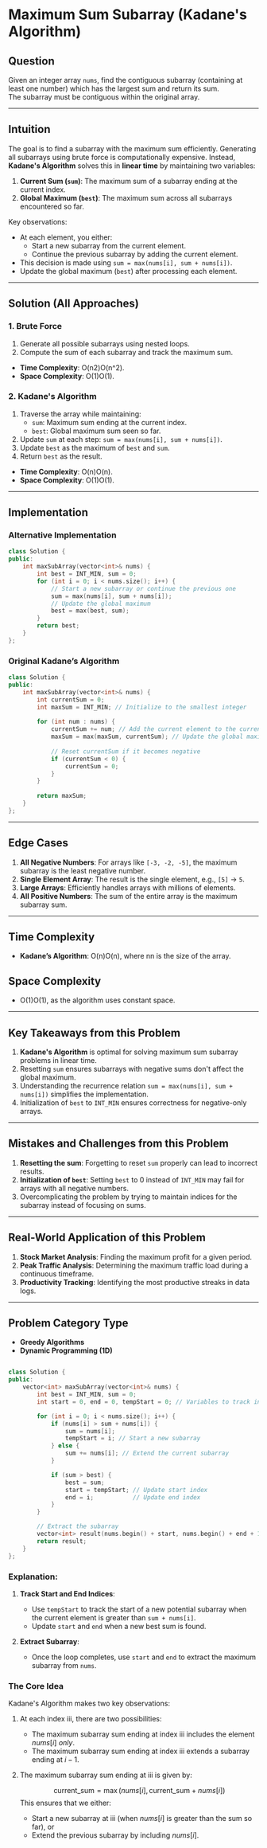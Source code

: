 # **Maximum Sum Subarray (Kadane's Algorithm)**

## **Question**

Given an integer array `nums`, find the contiguous subarray (containing at least one number) which has the largest sum and return its sum.  
The subarray must be contiguous within the original array.

---

## **Intuition**

The goal is to find a subarray with the maximum sum efficiently. Generating all subarrays using brute force is computationally expensive. Instead, **Kadane's Algorithm** solves this in **linear time** by maintaining two variables:

1. **Current Sum (`sum`)**: The maximum sum of a subarray ending at the current index.
2. **Global Maximum (`best`)**: The maximum sum across all subarrays encountered so far.

Key observations:

- At each element, you either:
    - Start a new subarray from the current element.
    - Continue the previous subarray by adding the current element.
- This decision is made using `sum = max(nums[i], sum + nums[i])`.
- Update the global maximum (`best`) after processing each element.

---

## **Solution (All Approaches)**

### **1. Brute Force**

1. Generate all possible subarrays using nested loops.
2. Compute the sum of each subarray and track the maximum sum.

- **Time Complexity**: O(n2)O(n^2).
- **Space Complexity**: O(1)O(1).

### **2. Kadane's Algorithm**

1. Traverse the array while maintaining:
    - `sum`: Maximum sum ending at the current index.
    - `best`: Global maximum sum seen so far.
2. Update `sum` at each step: `sum = max(nums[i], sum + nums[i])`.
3. Update `best` as the maximum of `best` and `sum`.
4. Return `best` as the result.

- **Time Complexity**: O(n)O(n).
- **Space Complexity**: O(1)O(1).

---

## **Implementation**

### Alternative Implementation

```cpp
class Solution {
public:
    int maxSubArray(vector<int>& nums) {
        int best = INT_MIN, sum = 0;
        for (int i = 0; i < nums.size(); i++) {
            // Start a new subarray or continue the previous one
            sum = max(nums[i], sum + nums[i]);  
            // Update the global maximum
            best = max(best, sum);
        }
        return best;
    }
};
```

### Original Kadane’s Algorithm

```cpp
class Solution {
public:
    int maxSubArray(vector<int>& nums) {
        int currentSum = 0;
        int maxSum = INT_MIN; // Initialize to the smallest integer
        
        for (int num : nums) {
            currentSum += num; // Add the current element to the current subarray sum
            maxSum = max(maxSum, currentSum); // Update the global maximum sum
            
            // Reset currentSum if it becomes negative
            if (currentSum < 0) {
                currentSum = 0;
            }
        }
        
        return maxSum;
    }
};
```

---

## **Edge Cases**

1. **All Negative Numbers**: For arrays like `[-3, -2, -5]`, the maximum subarray is the least negative number.
2. **Single Element Array**: The result is the single element, e.g., `[5]` → `5`.
3. **Large Arrays**: Efficiently handles arrays with millions of elements.
4. **All Positive Numbers**: The sum of the entire array is the maximum subarray sum.

---

## **Time Complexity**

- **Kadane’s Algorithm**: O(n)O(n), where nn is the size of the array.

## **Space Complexity**

- O(1)O(1), as the algorithm uses constant space.

---

## **Key Takeaways from this Problem**

1. **Kadane's Algorithm** is optimal for solving maximum sum subarray problems in linear time.
2. Resetting `sum` ensures subarrays with negative sums don't affect the global maximum.
3. Understanding the recurrence relation `sum = max(nums[i], sum + nums[i])` simplifies the implementation.
4. Initialization of `best` to `INT_MIN` ensures correctness for negative-only arrays.

---

## **Mistakes and Challenges from this Problem**

1. **Resetting the sum**: Forgetting to reset `sum` properly can lead to incorrect results.
2. **Initialization of `best`**: Setting `best` to 0 instead of `INT_MIN` may fail for arrays with all negative numbers.
3. Overcomplicating the problem by trying to maintain indices for the subarray instead of focusing on sums.

---

## **Real-World Application of this Problem**

1. **Stock Market Analysis**: Finding the maximum profit for a given period.
2. **Peak Traffic Analysis**: Determining the maximum traffic load during a continuous timeframe.
3. **Productivity Tracking**: Identifying the most productive streaks in data logs.

---

## **Problem Category Type**

- **Greedy Algorithms**
- **Dynamic Programming (1D)**


```cpp

class Solution {
public:
    vector<int> maxSubArray(vector<int>& nums) {
        int best = INT_MIN, sum = 0;
        int start = 0, end = 0, tempStart = 0; // Variables to track indices of the subarray

        for (int i = 0; i < nums.size(); i++) {
            if (nums[i] > sum + nums[i]) {
                sum = nums[i];
                tempStart = i; // Start a new subarray
            } else {
                sum += nums[i]; // Extend the current subarray
            }

            if (sum > best) {
                best = sum;
                start = tempStart; // Update start index
                end = i;           // Update end index
            }
        }

        // Extract the subarray
        vector<int> result(nums.begin() + start, nums.begin() + end + 1);
        return result;
    }
};


```


### Explanation:

1. **Track Start and End Indices**:
    
    - Use `tempStart` to track the start of a new potential subarray when the current element is greater than `sum + nums[i]`.
    - Update `start` and `end` when a new best sum is found.
2. **Extract Subarray**:
    
    - Once the loop completes, use `start` and `end` to extract the maximum subarray from `nums`.


### **The Core Idea**

Kadane's Algorithm makes two key observations:

1. At each index iii, there are two possibilities:
    
    - The maximum subarray sum ending at index iii includes the element $nums[i]$ _only_.
    - The maximum subarray sum ending at index iii extends a subarray ending at $i−1$.
2. The maximum subarray sum ending at iii is given by:
    
    $$\text{current\_sum} = \max(nums[i], \text{current\_sum} + nums[i])
    $$
    This ensures that we either:
    
    - Start a new subarray at iii (when $nums[i]$ is greater than the sum so far), or
    - Extend the previous subarray by including $nums[i]$.